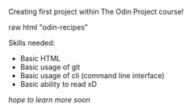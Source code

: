 Creating first project within The Odin Project course!

raw html "odin-recipes"

Skills needed:

- Basic HTML
- Basic usage of git
- Basic usage of cli (command line interface)
- Basic ability to read xD 

*hope to learn more soon*
